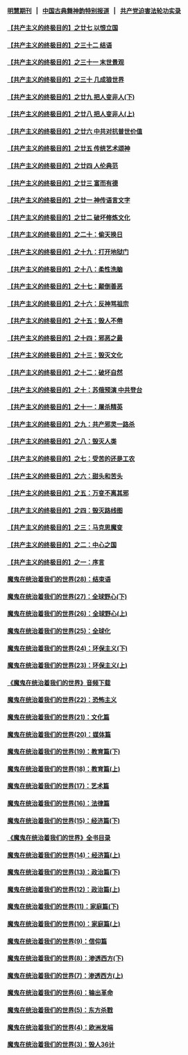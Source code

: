 #### [明慧期刊](https://github.com/gfw-breaker/mh-qikan) &nbsp;&nbsp;|&nbsp;&nbsp; [中国古典舞神韵特别报道](https://github.com/gfw-breaker/mh-news/blob/master/shenyun.md?t=07091137) &nbsp;&nbsp;|&nbsp;&nbsp; [共产党迫害法轮功实录](https://github.com/gfw-breaker/mh-news/blob/master/README.md?t=07091137)  

#### [【共产主义的终极目的】之廿七 以恨立国](../pages/nsc422/n11336944.md?t=07091137) 

#### [【共产主义的终极目的】之三十二 结语](../pages/nsc422/n11360535.md?t=07091137) 

#### [【共产主义的终极目的】之三十一 末世景观](../pages/nsc422/n11351129.md?t=07091137) 

#### [【共产主义的终极目的】之三十 几成狼世界](../pages/nsc422/n11348280.md?t=07091137) 

#### [【共产主义的终极目的】之廿九 把人变非人(下)](../pages/nsc422/n11344140.md?t=07091137) 

#### [【共产主义的终极目的】之廿八 把人变非人(上)](../pages/nsc422/n11340492.md?t=07091137) 

#### [【共产主义的终极目的】之廿六 中共对抗普世价值](../pages/nsc422/n11324785.md?t=07091137) 

#### [【共产主义的终极目的】之廿五 传统艺术颂神](../pages/nsc422/n11296396.md?t=07091137) 

#### [【共产主义的终极目的】之廿四 人伦典范](../pages/nsc422/n11296397.md?t=07091137) 

#### [【共产主义的终极目的】之廿三 富而有德](../pages/nsc422/n11283598.md?t=07091137) 

#### [【共产主义的终极目的】之廿一 神传语言文字](../pages/nsc422/n11263265.md?t=07091137) 

#### [【共产主义的终极目的】之廿二 破坏修炼文化](../pages/nsc422/n11245728.md?t=07091137) 

#### [【共产主义的终极目的】之二十：偷天换日](../pages/nsc422/n11238846.md?t=07091137) 

#### [【共产主义的终极目的】之十九：打开地狱门](../pages/nsc422/n11206376.md?t=07091137) 

#### [【共产主义的终极目的】之十八：柔性洗脑](../pages/nsc422/n11199994.md?t=07091137) 

#### [【共产主义的终极目的】之十七：颠倒善恶](../pages/nsc422/n11179782.md?t=07091137) 

#### [【共产主义的终极目的】之十六：反神骂祖宗](../pages/nsc422/n11166798.md?t=07091137) 

#### [【共产主义的终极目的】之十五：毁人不倦](../pages/nsc422/n11166792.md?t=07091137) 

#### [【共产主义的终极目的】之十四：邪恶之最](../pages/nsc422/n11150249.md?t=07091137) 

#### [【共产主义的终极目的】之十三：毁灭文化](../pages/nsc422/n11135227.md?t=07091137) 

#### [【共产主义的终极目的】之十二：破坏自然](../pages/nsc422/n11135214.md?t=07091137) 

#### [【共产主义的终极目的】之十：苏俄预演 中共登台](../pages/nsc422/n11118424.md?t=07091137) 

#### [【共产主义的终极目的】之十一：屠杀精英](../pages/nsc422/n11118442.md?t=07091137) 

#### [【共产主义的终极目的】之九：共产邪灵一路杀](../pages/nsc422/n11114139.md?t=07091137) 

#### [【共产主义的终极目的】之八：毁灭人类](../pages/nsc422/n11108503.md?t=07091137) 

#### [【共产主义的终极目的】之七：受苦的还是工农](../pages/nsc422/n11101809.md?t=07091137) 

#### [【共产主义的终极目的】之六：甜头和苦头](../pages/nsc422/n11096971.md?t=07091137) 

#### [【共产主义的终极目的】之五：万变不离其邪](../pages/nsc422/n11091285.md?t=07091137) 

#### [【共产主义的终极目的】之四：毁灭路线图](../pages/nsc422/n11086284.md?t=07091137) 

#### [【共产主义的终极目的】之三：马克思魔变](../pages/nsc422/n11061941.md?t=07091137) 

#### [【共产主义的终极目的】之二：中心之国](../pages/nsc422/n11047728.md?t=07091137) 

#### [【共产主义的终极目的】之一：序言](../pages/nsc422/n11086077.md?t=07091137) 

#### [魔鬼在统治着我们的世界(28)：结束语](../pages/nsc422/n10936246.md?t=07091137) 

#### [魔鬼在统治着我们的世界(27)：全球野心(下)](../pages/nsc422/n10928319.md?t=07091137) 

#### [魔鬼在统治着我们的世界(26)：全球野心(上)](../pages/nsc422/n10900318.md?t=07091137) 

#### [魔鬼在统治着我们的世界(25)：全球化](../pages/nsc422/n10788205.md?t=07091137) 

#### [魔鬼在统治着我们的世界(24)：环保主义(下)](../pages/nsc422/n10695307.md?t=07091137) 

#### [魔鬼在统治着我们的世界(23)：环保主义(上)](../pages/nsc422/n10688613.md?t=07091137) 

#### [《魔鬼在统治着我们的世界》音频下载](../pages/nsc422/n10635553.md?t=07091137) 

#### [魔鬼在统治着我们的世界(22)：恐怖主义](../pages/nsc422/n10614727.md?t=07091137) 

#### [魔鬼在统治着我们的世界(21)：文化篇](../pages/nsc422/n10597706.md?t=07091137) 

#### [魔鬼在统治着我们的世界(20)：媒体篇](../pages/nsc422/n10586579.md?t=07091137) 

#### [魔鬼在统治着我们的世界(19)：教育篇(下)](../pages/nsc422/n10564808.md?t=07091137) 

#### [魔鬼在统治着我们的世界(18)：教育篇(上)](../pages/nsc422/n10526970.md?t=07091137) 

#### [魔鬼在统治着我们的世界(17)：艺术篇](../pages/nsc422/n10499093.md?t=07091137) 

#### [魔鬼在统治着我们的世界(16)：法律篇](../pages/nsc422/n10485969.md?t=07091137) 

#### [魔鬼在统治着我们的世界(15)：经济篇(下)](../pages/nsc422/n10469975.md?t=07091137) 

#### [《魔鬼在统治着我们的世界》全书目录](../pages/nsc422/n10464261.md?t=07091137) 

#### [魔鬼在统治着我们的世界(14)：经济篇(上)](../pages/nsc422/n10457370.md?t=07091137) 

#### [魔鬼在统治着我们的世界(13)：政治篇(下)](../pages/nsc422/n10448270.md?t=07091137) 

#### [魔鬼在统治着我们的世界(12)：政治篇(上)](../pages/nsc422/n10444576.md?t=07091137) 

#### [魔鬼在统治着我们的世界(11)：家庭篇(下)](../pages/nsc422/n10440961.md?t=07091137) 

#### [魔鬼在统治着我们的世界(10)：家庭篇(上)](../pages/nsc422/n10435448.md?t=07091137) 

#### [魔鬼在统治着我们的世界(9)：信仰篇](../pages/nsc422/n10432159.md?t=07091137) 

#### [魔鬼在统治着我们的世界(8)：渗透西方(下)](../pages/nsc422/n10429603.md?t=07091137) 

#### [魔鬼在统治着我们的世界(7)：渗透西方(上)](../pages/nsc422/n10426013.md?t=07091137) 

#### [魔鬼在统治着我们的世界(6)：输出革命](../pages/nsc422/n10421536.md?t=07091137) 

#### [魔鬼在统治着我们的世界(5)：东方杀戮](../pages/nsc422/n10417707.md?t=07091137) 

#### [魔鬼在统治着我们的世界(4)：欧洲发端](../pages/nsc422/n10414890.md?t=07091137) 

#### [魔鬼在统治着我们的世界(3)：毁人36计](../pages/nsc422/n10411583.md?t=07091137) 

